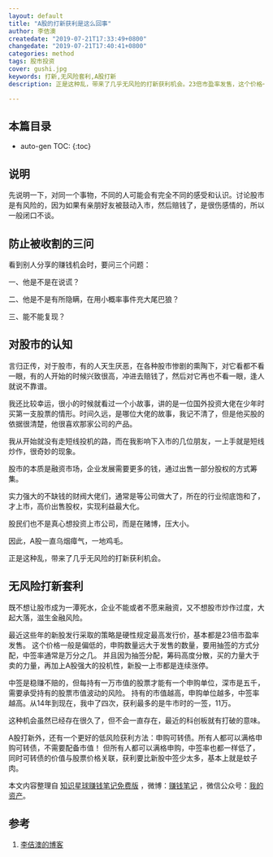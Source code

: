 ```yaml
---
layout: default
title: "A股的打新获利是这么回事"
author: 李佶澳
createdate: "2019-07-21T17:33:49+0800"
changedate: "2019-07-21T17:40:41+0800"
categories: method
tags: 股市投资
cover: gushi.jpg
keywords: 打新,无风险套利,A股打新
description: 正是这种乱，带来了几乎无风险的打新获利机会。23倍市盈率发售，这个价格一般是偏低的，申购数量远大于发售的数量，要用抽签的方式分配

---
```


## 本篇目录

* auto-gen TOC:
{:toc}

## 说明

先说明一下，对同一个事物，不同的人可能会有完全不同的感受和认识。讨论股市是有风险的，因为如果有亲朋好友被鼓动入市，然后赔钱了，是很伤感情的，所以一般闭口不谈。

## 防止被收割的三问

看到别人分享的赚钱机会时，要问三个问题：

一、他是不是在说谎？

二、他是不是有所隐瞒，在用小概率事件充大尾巴狼？

三、能不能复现？

## 对股市的认知

言归正传，对于股市，有的人天生厌恶，在各种股市惨剧的熏陶下，对它看都不看一眼，有的人开始的时候兴致很高，冲进去赔钱了，然后对它再也不看一眼，逢人就说不靠谱。

我还比较幸运，很小的时候就看过一个小故事，讲的是一位国外投资大佬在少年时买第一支股票的情形。时间久远，是哪位大佬的故事，我记不清了，但是他买股的依据很清楚，他很喜欢那家公司的产品。

我从开始就没有走短线投机的路，而在我影响下入市的几位朋友，一上手就是短线炒作，很奇妙的现象。

股市的本质是融资市场，企业发展需要更多的钱，通过出售一部分股权的方式筹集。

实力强大的不缺钱的财阀大佬们，通常是等公司做大了，所在的行业彻底饱和了，才上市，高价出售股权，实现利益最大化。

股民们也不是真心想投资上市公司，而是在赌博，压大小。

因此，A股一直乌烟瘴气，一地鸡毛。

正是这种乱，带来了几乎无风险的打新获利机会。

## 无风险打新套利

既不想让股市成为一潭死水，企业不能或者不愿来融资，又不想股市炒作过度，大起大落，滋生金融风险。

最近这些年的新股发行采取的策略是硬性规定最高发行价，基本都是23倍市盈率发售。
这个价格一般是偏低的，申购数量远大于发售的数量，要用抽签的方式分配，中签率通常是万分之几。
并且因为抽签分配，筹码高度分散，买的力量大于卖的力量，再加上A股强大的投机性，新股一上市都是连续涨停。

中签是稳赚不赔的，但每持有一万市值的股票才能有一个申购单位，深市是五千，需要承受持有的股票市值波动的风险。
持有的市值越高，申购单位越多，中签率越高。从14年到现在，我中了四次，获利最多的是牛市时的一签，11万。

这种机会虽然已经存在很久了，但不会一直存在，最近的科创板就有打破的意味。

A股打新外，还有一个更好的低风险获利方法：申购可转债。所有人都可以满格申购可转债，不需要配备市值！
但所有人都可以满格申购，中签率也都一样低了，同时可转债的价值与股票价格关联，获利要比新股中签少太多，基本上就是蚊子肉。

本文内容整理自 [知识星球赚钱笔记免费版](https://t.zsxq.com/IYR3Bqj) ，微博：[赚钱笔记](https://weibo.com/6876203019/profile?rightmod=1&wvr=6&mod=personinfo&is_all=1) ，微信公众号：[我的资产](https://www.lijiaocn.com/img/invest.jpg)。

## 参考

1. [李佶澳的博客][1]

[1]: https://www.lijiaocn.com "李佶澳的博客"


